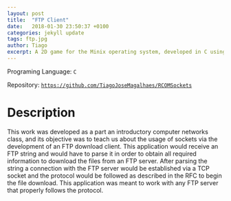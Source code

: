 ```yaml
---
layout: post
title:  "FTP Client"
date:   2018-01-30 23:50:37 +0100
categories: jekyll update
tags: ftp.jpg
author: Tiago
excerpt: A 2D game for the Minix operating system, developed in C using only the C standard library and Minix's OS API.
---
```


Programing Language: `C`

Repository: [`https://github.com/TiagoJoseMagalhaes/RCOMSockets`](https://github.com/TiagoJoseMagalhaes/RCOMSockets)

# Description

This work was developed as a part an introductory computer networks class, and its objective was to teach us about the usage of sockets via the development of an FTP download client. This application would receive an FTP string and would have to parse it in order to obtain all required information to download the files from an FTP server. After parsing the string a connection with the FTP server would be established via a TCP socket and the protocol would be followed as described in the RFC to begin the file download. This application was meant to work with any FTP server that properly follows the protocol.